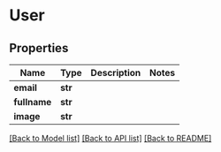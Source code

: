 # User

## Properties
Name | Type | Description | Notes
------------ | ------------- | ------------- | -------------
**email** | **str** |  | 
**fullname** | **str** |  | 
**image** | **str** |  | 

[[Back to Model list]](../README.md#documentation-for-models) [[Back to API list]](../README.md#documentation-for-api-endpoints) [[Back to README]](../README.md)

